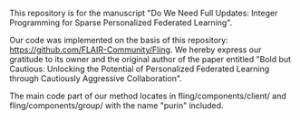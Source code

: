 This repository is for the manuscript "Do We Need Full Updates: Integer Programming for Sparse Personalized Federated Learning".

Our code was implemented on the basis of this repository: https://github.com/FLAIR-Community/Fling. We hereby express our gratitude to its owner and the original author of the paper entitled "Bold but Cautious: Unlocking the Potential of Personalized Federated Learning through Cautiously Aggressive Collaboration".

The main code part of our method locates in fling/components/client/ and fling/components/group/ with the name "purin" included.
